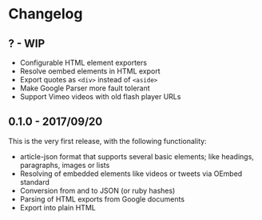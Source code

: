 # Changelog

## ? - WIP
- Configurable HTML element exporters
- Resolve oembed elements in HTML export
- Export quotes as `<div>` instead of `<aside>`
- Make Google Parser more fault tolerant
- Support Vimeo videos with old flash player URLs

## 0.1.0 - 2017/09/20
This is the very first release, with the following functionality:
- article-json format that supports several basic elements; like headings, 
  paragraphs, images or lists
- Resolving of embedded elements like videos or tweets via OEmbed standard
- Conversion from and to JSON (or ruby hashes)
- Parsing of HTML exports from Google documents
- Export into plain HTML

